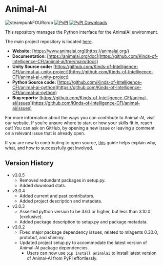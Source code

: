 # Animal-AI

![steampunkFOURcrop](https://github.com/Kinds-of-Intelligence-CFI/animal-ai/assets/65875290/df798f4a-cb2c-416f-a150-093b9382a621)
[![PyPI](https://img.shields.io/pypi/v/animalai)](https://pypi.org/project/animalai/)
[![PyPI Downloads](https://img.shields.io/pypi/dm/animalai)](https://pypi.org/project/animalai/)

This repository manages the Python interface for the AnimalAI environment.

The main project repository is located [here](https://github.com/Kinds-of-Intelligence-CFI/animal-ai).

- **Website:** [https://www.animalai.org](https://animalai.org/)
- **Documentation:** [https://animalai.org/doc](https://github.com/Kinds-of-Intelligence-CFI/animal-ai/tree/main/docs)
- **Unity Source code:** [https://github.com/Kinds-of-Intelligence-CFI/animal-ai-unity-project](https://github.com/Kinds-of-Intelligence-CFI/animal-ai-unity-project)
- **Python Source code:** [https://github.com/Kinds-of-Intelligence-CFI/animal-ai-python](https://github.com/Kinds-of-Intelligence-CFI/animal-ai-python)
- **Bug reports:** [https://github.com/Kinds-of-Intelligence-CFI/animal-ai/issues](https://github.com/Kinds-of-Intelligence-CFI/animal-ai/issues)

For more information about the ways you can contribute to Animal-AI, visit our website. If you’re unsure where to start or how your skills fit in, reach out! You can ask on GitHub, by opening a new issue or leaving a comment on a relevant issue that is already open.

If you are new to contributing to open source, [this](https://opensource.guide/how-to-contribute/) guide helps explain why, what, and how to successfully get involved.

## Version History

- v3.0.5
  - Removed redundant packages in setup.py.
  - Added download stats.
- v3.0.4
  - Added current and past contributors.
  - Added project description and metadata.
- v3.0.3
  - Asserted python version to be 3.6.1 or higher, but less than 3.10.0 (exclusive).
  - Added package description to setup.py and package metadata.
- v3.0.2
  - Fixed major package dependency issues, related to mlagents 0.30.0, protobuf, and shimmy.
  - Updated project setup.py to accommodate the latest version of Animal-AI package dependencies.
    - Users can now use `pip install animalai` to install latest version of Animal-AI from PyPI effortlessly.

